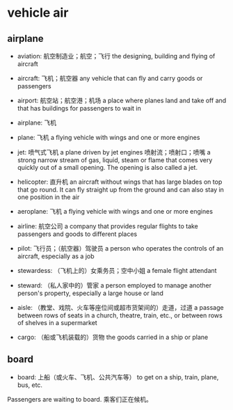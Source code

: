 # vehicle air

## airplane

- aviation: 航空制造业；航空；飞行 the designing, building and flying of aircraft
- aircraft: 飞机；航空器 any vehicle that can fly and carry goods or passengers
- airport: 航空站；航空港；机场 a place where planes land and take off and that has buildings for passengers to wait in
- airplane: 飞机
- plane: 飞机 a flying vehicle with wings and one or more engines
- jet: 喷气式飞机 a plane driven by jet engines 喷射流；喷射口；喷嘴 a strong narrow stream of gas, liquid, steam or flame that comes very quickly out of a small opening. The opening is also called a jet.

- helicopter: 直升机 an aircraft without wings that has large blades on top that go round. It can fly straight up from the ground and can also stay in one position in the air

- aeroplane: 飞机 a flying vehicle with wings and one or more engines

- airline: 航空公司 a company that provides regular flights to take passengers and goods to different places

- pilot: 飞行员；（航空器）驾驶员 a person who operates the controls of an aircraft, especially as a job

- stewardess: （飞机上的）女乘务员；空中小姐 a female flight attendant
- steward: （私人家中的）管家 a person employed to manage another person's property, especially a large house or land
- aisle: （教堂、戏院、火车等座位间或超市货架间的）走道，过道 a passage between rows of seats in a church, theatre, train, etc., or between rows of shelves in a supermarket
- cargo: （船或飞机装载的）货物 the goods carried in a ship or plane

## board

- board: 上船（或火车、飞机、公共汽车等） to get on a ship, train, plane, bus, etc.

Passengers are waiting to board. 乘客们正在候机。
